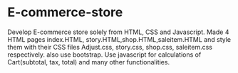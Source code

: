 # E-commerce-store
Develop E-commerce store solely from HTML, CSS and Javascript.
Made 4 HTML pages index.HTML, story.HTML,shop.HTML,saleitem.HTML and style them with their CSS files Adjust.css, story.css, shop.css, saleitem.css respectively.
also use bootstrap.
Use javascript for calculations of Cart(subtotal, tax, total) and many other functionalities.

